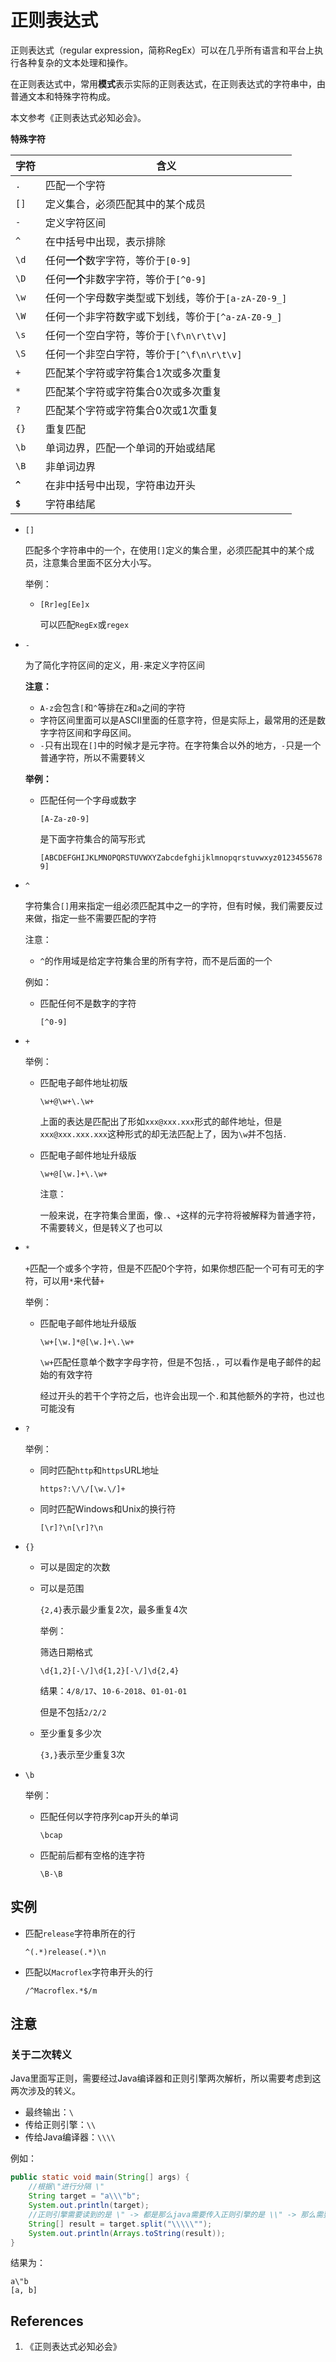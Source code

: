 # 正则表达式

正则表达式（regular expression，简称RegEx）可以在几乎所有语言和平台上执行各种复杂的文本处理和操作。

在正则表达式中，常用**模式**表示实际的正则表达式，在正则表达式的字符串中，由普通文本和特殊字符构成。

本文参考《正则表达式必知必会》。

**特殊字符**

| 字符    | 含义                                               |
| ------- | -------------------------------------------------- |
| `.`     | 匹配一个字符                                       |
| `[]`    | 定义集合，必须匹配其中的某个成员                   |
| `-`     | 定义字符区间                                       |
| `^`     | 在中括号中出现，表示排除                           |
| `\d`    | 任何**一个**数字字符，等价于`[0-9]`                |
| `\D`    | 任何**一个**非数字字符，等价于`[^0-9]`             |
| `\w`    | 任何一个字母数字类型或下划线，等价于`[a-zA-Z0-9_]` |
| `\W`    | 任何一个非字符数字或下划线，等价于`[^a-zA-Z0-9_]`  |
| `\s`    | 任何一个空白字符，等价于`[\f\n\r\t\v]`             |
| `\S`    | 任何一个非空白字符，等价于`[^\f\n\r\t\v]`          |
| `+`     | 匹配某个字符或字符集合1次或多次重复                |
| `*`     | 匹配某个字符或字符集合0次或多次重复                |
| `?`     | 匹配某个字符或字符集合0次或1次重复                 |
| `{}`    | 重复匹配                                           |
| `\b`    | 单词边界，匹配一个单词的开始或结尾                 |
| `\B`    | 非单词边界                                         |
| **`^`** | 在非中括号中出现，字符串边开头                     |
| **`$`** | 字符串结尾                                         |

- `[]`

  匹配多个字符串中的一个，在使用`[]`定义的集合里，必须匹配其中的某个成员，注意集合里面不区分大小写。

  举例：

  - `[Rr]eg[Ee]x`

    可以匹配`RegEx`或`regex`

- `-`

  为了简化字符区间的定义，用`-`来定义字符区间

  **注意：**

  - `A-z`会包含`[`和`^`等排在`Z`和`a`之间的字符
  - 字符区间里面可以是ASCII里面的任意字符，但是实际上，最常用的还是数字字符区间和字母区间。
  - `-`只有出现在`[]`中的时候才是元字符。在字符集合以外的地方，`-`只是一个普通字符，所以不需要转义

  **举例：**

  - 匹配任何一个字母或数字

    `[A-Za-z0-9]`

    是下面字符集合的简写形式

    `[ABCDEFGHIJKLMNOPQRSTUVWXYZabcdefghijklmnopqrstuvwxyz01234556789]`

- `^`

  字符集合`[]`用来指定一组必须匹配其中之一的字符，但有时候，我们需要反过来做，指定一些不需要匹配的字符

  注意：

  - `^`的作用域是给定字符集合里的所有字符，而不是后面的一个

  例如：

  - 匹配任何不是数字的字符

    `[^0-9]`

- `+`

  举例：

  - 匹配电子邮件地址初版

    `\w+@\w+\.\w+`

    上面的表达是匹配出了形如`xxx@xxx.xxx`形式的邮件地址，但是`xxx@xxx.xxx.xxx`这种形式的却无法匹配上了，因为`\w`并不包括`.`

  - 匹配电子邮件地址升级版

    `\w+@[\w.]+\.\w+`

    注意：

    一般来说，在字符集合里面，像`.`、`+`这样的元字符将被解释为普通字符，不需要转义，但是转义了也可以

- `*`

  `+`匹配一个或多个字符，但是不匹配0个字符，如果你想匹配一个可有可无的字符，可以用`*`来代替`+`

  举例：

  - 匹配电子邮件地址升级版

    `\w+[\w.]*@[\w.]+\.\w+`

    `\w+`匹配任意单个数字字母字符，但是不包括`.`，可以看作是电子邮件的起始的有效字符

    经过开头的若干个字符之后，也许会出现一个`.`和其他额外的字符，也过也可能没有

- `?`

  举例：

  - 同时匹配`http`和`https`URL地址

    `https?:\/\/[\w.\/]+`

  - 同时匹配Windows和Unix的换行符

    `[\r]?\n[\r]?\n`

- `{}`

  - 可以是固定的次数

  - 可以是范围

    `{2,4}`表示最少重复2次，最多重复4次

    举例：

    筛选日期格式

    `\d{1,2}[-\/]\d{1,2}[-\/]\d{2,4}`

    结果：`4/8/17`、`10-6-2018`、`01-01-01`

    但是不包括`2/2/2`

  - 至少重复多少次

    `{3,}`表示至少重复3次

- `\b`

  举例：

  - 匹配任何以字符序列cap开头的单词

    `\bcap`

  - 匹配前后都有空格的连字符

    `\B-\B`

## 实例

- 匹配`release`字符串所在的行

  ```
  ^(.*)release(.*)\n
  ```

- 匹配以`Macroflex`字符串开头的行

  ```
  /^Macroflex.*$/m
  ```

## 注意

### 关于二次转义

Java里面写正则，需要经过Java编译器和正则引擎两次解析，所以需要考虑到这两次涉及的转义。

- 最终输出：`\`  
- 传给正则引擎：`\\`
- 传给Java编译器：`\\\\`

例如：

```java
public static void main(String[] args) {
    //根据\"进行分隔 \"
    String target = "a\\\"b";
    System.out.println(target);
    //正则引擎需要读到的是 \" -> 都是那么java需要传入正则引擎的是 \\" -> 那么需要传入正则引擎的是 \\\\\"
    String[] result = target.split("\\\\\"");
    System.out.println(Arrays.toString(result));
}
```

结果为：

```
a\"b
[a, b]
```

## References

1. 《正则表达式必知必会》
